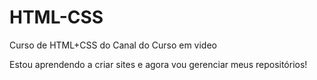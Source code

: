 # HTML-CSS
 Curso de HTML+CSS do Canal do Curso em video

 Estou aprendendo a criar sites e agora vou gerenciar meus repositórios!
